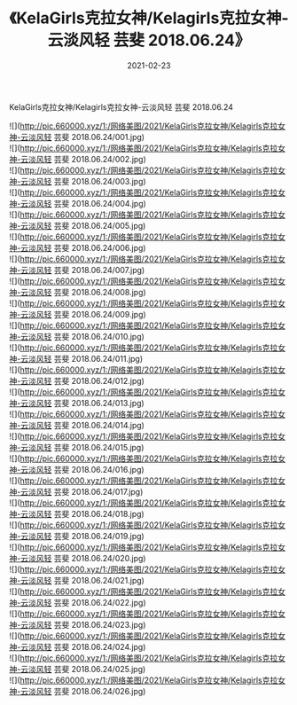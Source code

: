 ﻿---
layout: post
title:  《KelaGirls克拉女神/Kelagirls克拉女神-云淡风轻 芸斐 2018.06.24》
date:   2021-02-23
img: http://pic.660000.xyz/1:/网络美图/2021/KelaGirls克拉女神/Kelagirls克拉女神-云淡风轻 芸斐 2018.06.24/000.jpg
categories: [美女, 清纯, 唯美]
---

KelaGirls克拉女神/Kelagirls克拉女神-云淡风轻 芸斐 2018.06.24

 ![](http://pic.660000.xyz/1:/网络美图/2021/KelaGirls克拉女神/Kelagirls克拉女神-云淡风轻 芸斐 2018.06.24/001.jpg) <br>![](http://pic.660000.xyz/1:/网络美图/2021/KelaGirls克拉女神/Kelagirls克拉女神-云淡风轻 芸斐 2018.06.24/002.jpg) <br>![](http://pic.660000.xyz/1:/网络美图/2021/KelaGirls克拉女神/Kelagirls克拉女神-云淡风轻 芸斐 2018.06.24/003.jpg) <br>![](http://pic.660000.xyz/1:/网络美图/2021/KelaGirls克拉女神/Kelagirls克拉女神-云淡风轻 芸斐 2018.06.24/004.jpg) <br>![](http://pic.660000.xyz/1:/网络美图/2021/KelaGirls克拉女神/Kelagirls克拉女神-云淡风轻 芸斐 2018.06.24/005.jpg) <br>![](http://pic.660000.xyz/1:/网络美图/2021/KelaGirls克拉女神/Kelagirls克拉女神-云淡风轻 芸斐 2018.06.24/006.jpg) <br>![](http://pic.660000.xyz/1:/网络美图/2021/KelaGirls克拉女神/Kelagirls克拉女神-云淡风轻 芸斐 2018.06.24/007.jpg) <br>![](http://pic.660000.xyz/1:/网络美图/2021/KelaGirls克拉女神/Kelagirls克拉女神-云淡风轻 芸斐 2018.06.24/008.jpg) <br>![](http://pic.660000.xyz/1:/网络美图/2021/KelaGirls克拉女神/Kelagirls克拉女神-云淡风轻 芸斐 2018.06.24/009.jpg) <br>![](http://pic.660000.xyz/1:/网络美图/2021/KelaGirls克拉女神/Kelagirls克拉女神-云淡风轻 芸斐 2018.06.24/010.jpg) <br>![](http://pic.660000.xyz/1:/网络美图/2021/KelaGirls克拉女神/Kelagirls克拉女神-云淡风轻 芸斐 2018.06.24/011.jpg) <br>![](http://pic.660000.xyz/1:/网络美图/2021/KelaGirls克拉女神/Kelagirls克拉女神-云淡风轻 芸斐 2018.06.24/012.jpg) <br>![](http://pic.660000.xyz/1:/网络美图/2021/KelaGirls克拉女神/Kelagirls克拉女神-云淡风轻 芸斐 2018.06.24/013.jpg) <br>![](http://pic.660000.xyz/1:/网络美图/2021/KelaGirls克拉女神/Kelagirls克拉女神-云淡风轻 芸斐 2018.06.24/014.jpg) <br>![](http://pic.660000.xyz/1:/网络美图/2021/KelaGirls克拉女神/Kelagirls克拉女神-云淡风轻 芸斐 2018.06.24/015.jpg) <br>![](http://pic.660000.xyz/1:/网络美图/2021/KelaGirls克拉女神/Kelagirls克拉女神-云淡风轻 芸斐 2018.06.24/016.jpg) <br>![](http://pic.660000.xyz/1:/网络美图/2021/KelaGirls克拉女神/Kelagirls克拉女神-云淡风轻 芸斐 2018.06.24/017.jpg) <br>![](http://pic.660000.xyz/1:/网络美图/2021/KelaGirls克拉女神/Kelagirls克拉女神-云淡风轻 芸斐 2018.06.24/018.jpg) <br>![](http://pic.660000.xyz/1:/网络美图/2021/KelaGirls克拉女神/Kelagirls克拉女神-云淡风轻 芸斐 2018.06.24/019.jpg) <br>![](http://pic.660000.xyz/1:/网络美图/2021/KelaGirls克拉女神/Kelagirls克拉女神-云淡风轻 芸斐 2018.06.24/020.jpg) <br>![](http://pic.660000.xyz/1:/网络美图/2021/KelaGirls克拉女神/Kelagirls克拉女神-云淡风轻 芸斐 2018.06.24/021.jpg) <br>![](http://pic.660000.xyz/1:/网络美图/2021/KelaGirls克拉女神/Kelagirls克拉女神-云淡风轻 芸斐 2018.06.24/022.jpg) <br>![](http://pic.660000.xyz/1:/网络美图/2021/KelaGirls克拉女神/Kelagirls克拉女神-云淡风轻 芸斐 2018.06.24/023.jpg) <br>![](http://pic.660000.xyz/1:/网络美图/2021/KelaGirls克拉女神/Kelagirls克拉女神-云淡风轻 芸斐 2018.06.24/024.jpg) <br>![](http://pic.660000.xyz/1:/网络美图/2021/KelaGirls克拉女神/Kelagirls克拉女神-云淡风轻 芸斐 2018.06.24/025.jpg) <br>![](http://pic.660000.xyz/1:/网络美图/2021/KelaGirls克拉女神/Kelagirls克拉女神-云淡风轻 芸斐 2018.06.24/026.jpg) <br>